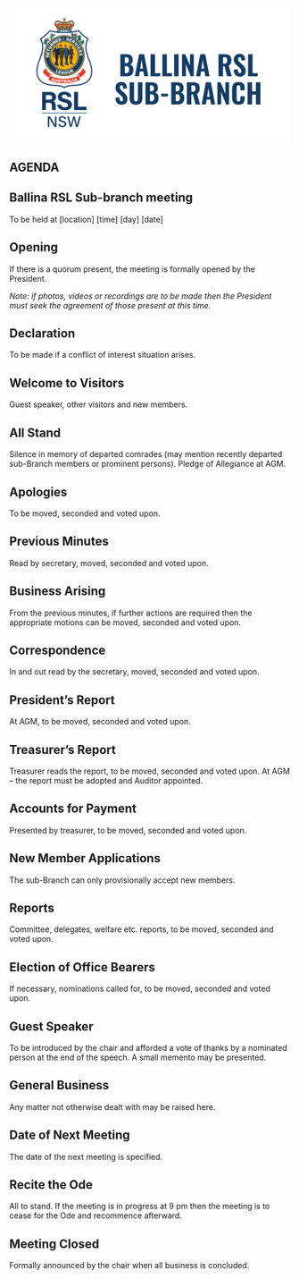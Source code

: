 ![sub-Branch logo](https://github.com/ballinarslsubbranch/sub-branch/blob/main/Logo_SubBanch_DarkonLight-1030x494.png)

## AGENDA

## Ballina RSL Sub-branch meeting
To be held at [location] [time] [day] [date]

## Opening
If there is a quorum present, the meeting is formally opened by the President.

_Note: if photos, videos or recordings are to be made then the President must
seek the agreement of those present at this time._

## Declaration
To be made if a conflict of interest situation arises.

## Welcome to Visitors
Guest speaker, other visitors and new members.

## All Stand
Silence in memory of departed comrades (may mention recently departed sub-Branch members or prominent persons). Pledge of Allegiance at AGM.

## Apologies
To be moved, seconded and voted upon.

## Previous Minutes
Read by secretary, moved, seconded and voted upon.

## Business Arising
From the previous minutes, if further actions are required then the appropriate motions can be moved, seconded and voted upon.

## Correspondence
In and out read by the secretary, moved, seconded and voted upon.

## President’s Report
At AGM, to be moved, seconded and voted upon.

## Treasurer’s Report
Treasurer reads the report, to be moved, seconded and voted upon.
At AGM – the report must be adopted and Auditor appointed.

## Accounts for Payment
Presented by treasurer, to be moved, seconded and voted upon.

## New Member Applications
The sub-Branch can only provisionally accept new members.

## Reports
Committee, delegates, welfare etc. reports, to be moved, seconded and voted upon.

## Election of Office Bearers
If necessary, nominations called for, to be moved, seconded and voted upon.

## Guest Speaker
To be introduced by the chair and afforded a vote of thanks by a nominated person at the end of the speech. A small memento may be presented.

## General Business
Any matter not otherwise dealt with may be raised here.

## Date of Next Meeting
The date of the next meeting is specified.

## Recite the Ode
All to stand. If the meeting is in progress at 9 pm then the meeting is to cease for the Ode and recommence afterward.

## Meeting Closed
Formally announced by the chair when all business is concluded.
